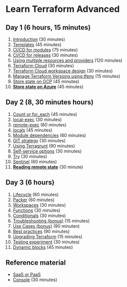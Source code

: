 # Learn Terraform Advanced

## Day 1 (6 hours, 15 minutes)

1. [Introduction](introduction) (30 minutes)
2. [Templates](templates) (45 minutes)
3. [CI/CD for modules](cicd-for-modules) (75 minutes)
4. [CI/CD for releases](cicd-for-releases) (30 minutes)
5. [Using multiple resources and providers](multiple-resources) (120 minutes)
6. [Terraform Cloud](terraform-cloud) (30 minutes)
7. [Terraform Cloud workspace design](terraform-cloud-workspace-design) (30 minutes)
8. [Manage Terraform Versions using tfenv](tfenv) (15 minutes)
9. [Store state on GCP](state-on-gcp) (45 minutes)
10. [**Store state on Azure**](state-on-azure) (45 minutes)

## Day 2 (8, 30 minutes hours)

1. [Count or for_each](count_or_for_each) (45 minutes)
2. [local-exec](local-exec) (30 minutes)
3. [remote-exec](remote-exec) (60 minutes)
4. [locals](local-values) (45 minutes)
5. [Module dependencies](create-module-dependencies) (60 minutes)
6. [GIT strategy](git-strategy) (30 minutes)
7. [Using Terragrunt](terragrunt) (90 minutes)
8. [Self-service options](self-service) (30 minutes)
9. [Try](try-something) (30 minutes)
10. [Sentinel](sentinel) (60 minutes)
11. [**Reading remote state**](reading-remote-state) (30 minute)

## Day 3 (6 hours)

1. [Lifecycle](lifecycle) (60 minutes)
2. [Packer](packer) (60 minutes)
3. [Workspaces](workspaces) (30 minutes)
4. [Functions](functions) (30 minutes)
5. [Conditionals](conditionals) (30 minutes)
6. [Troubleshooting (bonus)](troubleshooting) (15 minutes)
7. [Use Cases (bonus)](../BASIC/use-cases) (90 minuten)
8. [Best practices](best-practices) (90 minutes)
9. [Upgrading Terraform](upgrading-terraform) (15 minutes)
10. [Testing experiment](testing-experiment) (30 minutes)
11. [Dynamic blocks](dynamic-blocks) (45 minutes)

## Reference material

- [SaaS or PaaS](saas-or-paas)
- [Console](console) (30 minutes)
